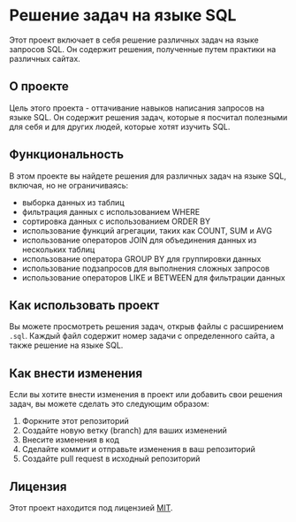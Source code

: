 <h1>Решение задач на языке SQL</h1>
<p>Этот проект включает в себя решение различных задач на языке запросов SQL. Он содержит решения, полученные путем практики на различных сайтах.</p>
<h2>О проекте</h2>
<p>Цель этого проекта - оттачивание навыков написания запросов на языке SQL. Он содержит решения задач, которые я посчитал полезными для себя и для других людей, которые хотят изучить SQL.</p>
<h2>Функциональность</h2>
<p>В этом проекте вы найдете решения для различных задач на языке SQL, включая, но не ограничиваясь:</p>
<ul>
   <li>выборка данных из таблиц</li>
   <li>фильтрация данных с использованием WHERE</li>
   <li>сортировка данных с использованием ORDER BY</li>
   <li>использование функций агрегации, таких как COUNT, SUM и AVG</li>
   <li>использование операторов JOIN для объединения данных из нескольких таблиц</li>
   <li>использование оператора GROUP BY для группировки данных</li>
   <li>использование подзапросов для выполнения сложных запросов</li>
   <li>использование операторов LIKE и BETWEEN для фильтрации данных</li>
</ul>
<h2>Как использовать проект</h2>
<p>Вы можете просмотреть решения задач, открыв файлы с расширением <code>.sql</code>. Каждый файл содержит номер задачи с определенного сайта, а также решение на языке SQL.</p>
<h2>Как внести изменения</h2>
<p>Если вы хотите внести изменения в проект или добавить свои решения задач, вы можете сделать это следующим образом:</p>
<ol>
   <li>Форкните этот репозиторий</li>
   <li>Создайте новую ветку (branch) для ваших изменений</li>
   <li>Внесите изменения в код</li>
   <li>Сделайте коммит и отправьте изменения в ваш репозиторий</li>
   <li>Создайте pull request в исходный репозиторий</li>
</ol>
<h2>Лицензия</h2>
<p>Этот проект находится под лицензией <a href="https://opensource.org/licenses/MIT" target="_new">MIT</a>.</p>
